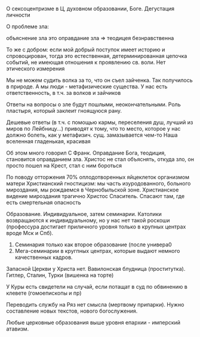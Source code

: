
О сексоцентризме в Ц, духовном образовании, Боге.
Дегустация личности

О проблеме зла:

объяснение зла это оправдание зла => теодицея безнравственна

То же с добром: если мой добрый поступок имеет историю и спровоцирован, тогда это естественная, детерминированная цепочка событий, не имеющая отношения к проявлению св. воли. Нет этического измерения

Мы не можем судить волка за то, что он съел зайченка. Так получилось в природе. А мы люди - метафизические существа. У нас есть ответственность, в т.ч. за волков и зайчиков

Ответы на вопросы о зле будут пошлыми, неокончательными. Роль пластыря, который заклеит гноящуюся рану.

Дешевые ответы (в т.ч. с помощью кармы, переселения душ, лучший из миров по Лейбницу...) приводят к тому, что то место, которое у нас должно болеть, как у метафизич. сущ. замазывается чем-то
Наша вселенная гладенькая, красивая

Об этом много говорил С Франк. Оправдание Бога, теодиция, становится оправданием зла.
Христос не стал объяснять, откуда зло, он просто пошел на Крест, стал с ним бороться

По поводу отторжения 70% оплодотворенных яйцеклеток организмом матери
Христианский гностицизм: мы часть изуродованного, больного мироздания, мы рождаемся в Чернобыльской зоне.
Христианское видение мироздания трагично
Христос Спаситель. Спасают там, где есть смертельная опасность

Образование. Индивидуальное, затем семинарии. Католики возвращаются к индивидуальному, но у нас нет такой роскоши (профессура достигает приличного уровня только в крупных центрах вроде Мск и Спб). 
1. Семинария только как второе образование (после универа0
2. Мега-семинарии в кругпных центрах, которые выдают немного качественных кадров.

Запасной Церкви у Христа нет.
Вавилонская блудница (проститутка). Гитлер, Сталин, Турки (вишенка на торте)

У Куры есть свидетели на случай, если потащат в суд по обвинению в клевете (гомоепископы и пр)

Переводить службу на Ряз нет смысла (мертвому припарки). Нужно составление новых текстов, нового богослужения.

Любые церковные образования выше уровня епархии - имперский атавизм.

